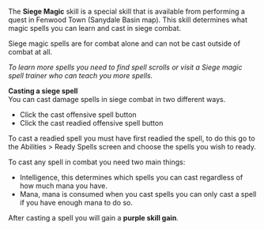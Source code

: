 ---
---
The **Siege Magic** skill is a special skill that is available from performing a quest in Fenwood Town (Sanydale Basin map). This skill determines what magic spells you can learn and cast in siege combat.

Siege magic spells are for combat alone and can not be cast outside of combat at all.

_To learn more spells you need to find spell scrolls or visit a Siege magic spell trainer who can teach you more spells._

**Casting a siege spell**  
You can cast damage spells in siege combat in two different ways.

*   Click the cast offensive spell button
*   Click the cast readied offensive spell button

To cast a readied spell you must have first readied the spell, to do this go to the Abilities > Ready Spells screen and choose the spells you wish to ready.

To cast any spell in combat you need two main things:

*   Intelligence, this determines which spells you can cast regardless of how much mana you have.
*   Mana, mana is consumed when you cast spells you can only cast a spell if you have enough mana to do so.

After casting a spell you will gain a **purple skill gain**.